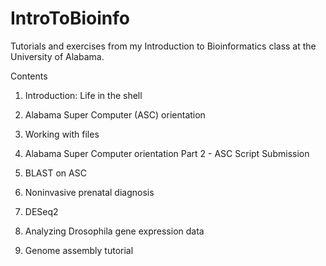 # IntroToBioinfo

Tutorials and exercises from my Introduction to Bioinformatics class at the University of Alabama. 

Contents

1. Introduction: Life in the shell

2. Alabama Super Computer (ASC) orientation

3. Working with files

4. Alabama Super Computer orientation Part 2 - ASC Script Submission

5. BLAST on ASC

6. Noninvasive prenatal diagnosis

7. DESeq2

8. Analyzing Drosophila gene expression data

9. Genome assembly tutorial

